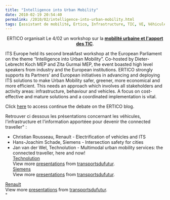 ```yaml
---
title: "Intelligence into Urban Mobility"
date: 2010-02-19 20:54:40
permalink: /2010/02/intelligence-into-urban-mobility.html
tags: [assistant de mobilité, Ertico, Infrastructure, TIC, VE, Véhicule]
---
```


<p style="text-align: center">ERTICO organisait Le 4/02 un <span>workshop sur la <strong><span style="text-decoration: underline"><a href="http://www.ertico.com/en/events/past_events/intelligence_into_urban_mobility_breakfast_workshop.htm" target="_blank">mobilité urbaine et l'apport des TIC</a></span></strong>. </span></p> <p><span>ITS Europe held its second breakfast workshop at the European Parliament on the theme “Intelligence into Urban Mobility”. Co-hosted by Dieter-Lebrecht Koch MEP and Zita Gurmai MEP, the event boasted high level speakers from industry and the European institutions. ERTICO strongly supports its Partners’ and European initiatives in advancing and deploying ITS solutions to make Urban Mobility safer, greener, more economical and more efficient. This needs an approach which involves all stakeholders and activity areas: infrastructure, behaviour and vehicles. A focus on cost-effective and mature solutions and a coordinated implementation is vital.</span></p> <p><span>Click <a href="http://intelligentmobility.wordpress.com/" target="_blank">here</a> to access continue the debate on the ERTICO blog.</span></p> <p><span>Retrouver ci dessous les présentations concernant les véhicules, l'infrastructure et l'information apportéee pour devenir the connected traveller" :</span></p> <p><span></span><span> </span></p>  <!--more--> <span> <ul> <li>Christian Rousseau, Renault - Electrification of vehicles and ITS </li> <li>Hans-Joachim Schade, Siemens - Intersection safety for cities </li> <li>Jan van der Wel, Technolution - Multimodal urban mobility services: the connected traveller, here and now! <div id=""__ss_3227760""><a href=""http://www.slideshare.net/transportsdufutur/technolution"" style=""text-decoration: underline"" title=""Technolution"">Technolution</a>   <div>View more <a href=""http://www.slideshare.net/"" style=""text-decoration: underline"">presentations</a> from <a href=""http://www.slideshare.net/transportsdufutur"" style=""text-decoration: underline"">transportsdufutur</a>.</div></div></li> <div id=""__ss_3227726""><a href=""http://www.slideshare.net/transportsdufutur/siemens-3227726"" style=""text-decoration: underline"" title=""Siemens"">Siemens</a>   <div>View more <a href=""http://www.slideshare.net/"" style=""text-decoration: underline"">presentations</a> from <a href=""http://www.slideshare.net/transportsdufutur"" style=""text-decoration: underline"">transportsdufutur</a>.</div></div></ul> <div id=""__ss_3227757""><a href=""http://www.slideshare.net/transportsdufutur/renault"" style=""text-decoration: underline"" title=""Renault"">Renault</a>   <div>View more <a href=""http://www.slideshare.net/"" style=""text-decoration: underline"">presentations</a> from <a href=""http://www.slideshare.net/transportsdufutur"" style=""text-decoration: underline"">transportsdufutur</a>.</div></div></span>"
